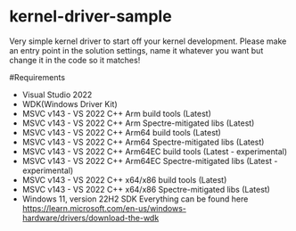 # kernel-driver-sample
Very simple kernel driver to start off your kernel development.
Please make an entry point in the solution settings, name it whatever you want but change it in the code so it matches!

#Requirements
* Visual Studio 2022
* WDK(Windows Driver Kit)
* MSVC v143 - VS 2022 C++ Arm build tools (Latest)
* MSVC v143 - VS 2022 C++ Arm Spectre-mitigated libs (Latest)
* MSVC v143 - VS 2022 C++ Arm64 build tools (Latest)
* MSVC v143 - VS 2022 C++ Arm64 Spectre-mitigated libs (Latest)
* MSVC v143 - VS 2022 C++ Arm64EC build tools (Latest - experimental)
* MSVC v143 - VS 2022 C++ Arm64EC Spectre-mitigated libs (Latest - experimental)
* MSVC v143 - VS 2022 C++ x64/x86 build tools (Latest)
* MSVC v143 - VS 2022 C++ x64/x86 Spectre-mitigated libs (Latest)
* Windows 11, version 22H2 SDK
Everything can be found here https://learn.microsoft.com/en-us/windows-hardware/drivers/download-the-wdk
